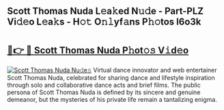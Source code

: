 ## Scott Thomas Nuda L𝚎a𝚔ed N𝚞𝚍e - Part-PLZ Vi𝚍𝚎o L𝚎a𝚔s - H𝚘𝚝 O𝚗𝚕yf𝚊ns P𝚑𝚘tos l6o3k

# <h2><a href="http://kf8e4kk.oniu.top/?m=Scott+Thomas+Nuda">🔗👉 🔴 Scott Thomas Nuda P𝚑ot𝚘𝚜 V𝚒d𝚎o</a></h2>

[![Scott Thomas Nuda Nu𝚍e𝚜](https://i.imgur.com/0qMVB7G.gif)](http://kf8e4kk.oniu.top/?m=Scott+Thomas+Nuda)
Virtual dance innovator and web entertainer Scott Thomas Nuda, celebrated for sharing dance and lifestyle inspiration through solo and collaborative dance acts and brief films. The public persona of Scott Thomas Nuda is defined by its sincere and genuine demeanor, but the mysteries of his private life remain a tantalizing enigma.  
